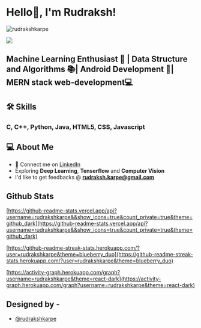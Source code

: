 # Hello👋, I'm Rudraksh!

<p align="left"> <img src="[https://komarev.com/ghpvc/?username=rudrakshkarpe](https://komarev.com/ghpvc/?username=rudrakshkarpe)" alt="rudrakshkarpe" /> </p>

<img src="[https://i.imgur.com/hLwUjJU.png](https://i.imgur.com/hLwUjJU.png)">

## Machine Learning Enthusiast 🎰 | Data Structure and Algorithms 📚| Android Development 📴| MERN stack web-development💻

## 🛠 Skills

### C, C++, Python, Java, HTML5, CSS, Javascript

## 💻 About Me

- 🤝 Connect me on [LinkedIn](https://www.linkedin.com/in/rudraksh-karpe-78b45b1a7)
- Exploring **Deep Learning**, **Tenserflow** and **Computer Vision**
- I'd like to get feedbacks @ **[rudraksh.karpe@gmail.com](mailto:rudraksh.karpe@gmail.com)**

## Github Stats

[https://github-readme-stats.vercel.app/api?username=rudrakshkarpe&&show_icons=true&count_private=true&theme=github_dark](https://github-readme-stats.vercel.app/api?username=rudrakshkarpe&&show_icons=true&count_private=true&theme=github_dark)

[https://github-readme-streak-stats.herokuapp.com/?user=rudrakshkarpe&theme=blueberry_duo](https://github-readme-streak-stats.herokuapp.com/?user=rudrakshkarpe&theme=blueberry_duo)

[https://activity-graph.herokuapp.com/graph?username=rudrakshkarpe&theme=react-dark](https://activity-graph.herokuapp.com/graph?username=rudrakshkarpe&theme=react-dark)

## Designed by -

- [@rudrakshkarpe](https://www.github.com/rudrakshkarpe)
